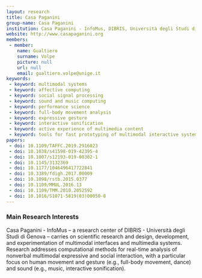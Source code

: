 ```yaml
---
layout: research
title: Casa Paganini
group-name: Casa Paganini
institution: Casa Paganini - InfoMus, DIBRIS, Università degli Studi di Genova
website: http://www.casapaganini.org
members: 
 - member: 
    name: Gualtiero
    surname: Volpe
    picture: null
    url: null
    email: gualtiero.volpe@unige.it
keywords: 
 - keyword: multimodal systems
 - keyword: affective computing
 - keyword: social signal processing
 - keyword: sound and music computing
 - keyword: performance science
 - keyword: full-body movement analysis
 - keyword: expressive gesture
 - keyword: interactive sonification
 - keyword: active experience of multimedia content
 - keyword: tools for fast prototyping of multimodal interactive systems
papers: 
 - doi: 10.1109/TAFFC.2019.2916023
 - doi: 10.1038/s41598-019-42395-4
 - doi: 10.1007/s12193-019-00302-1
 - doi: 10.1145/3132369
 - doi: 10.1177/1046496417722841 
 - doi: 10.3389/fdigh.2017.00009
 - doi: 10.1098/rstb.2015.0377
 - doi: 10.1109/MMUL.2016.13
 - doi: 10.1109/TMM.2010.2052592
 - doi: 10.1016/S1071-5819(03)00050-8
---
```



### Main Research Interests
Casa Paganini - InfoMus –  a research center of DIBRIS - Università degli Studi di Genova – carries on scientific research and design, development, and experimentation of multimodal interfaces and multimedia systems. Research addresses computational methods for real-time analysis of nonverbal multimodal expressive and social interaction, with a particular focus on human movement and gesture (e.g., full-body movement, dance) and sound (e.g., music, interactive sonification).
